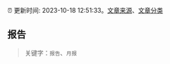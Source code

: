 :alarm_clock: 更新时间: 2023-10-18 12:51:33。[文章来源](/README.md)、[文章分类](/TAGS.md)

## 报告


> 关键字：`报告`、`月报`




